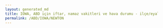 ```yaml
---
layout: generated_md
title: IOWA, ABD için iftar, namaz vakitleri ve hava durumu - ilçe/eyalet seç
permalink: /ABD/IOWA/NEWTON
---
```


<script type="text/javascript">
  var country = ABD;
  var city = IOWA;
  var state = NEWTON;
  var lat = 72;
  var lon = 21;
</script>
